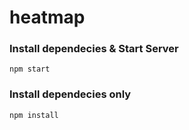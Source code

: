 # heatmap

<h3>Install dependecies & Start Server</h3>
<code>npm start</code>
<h3>Install dependecies only</h3>
<code>npm install</code>
